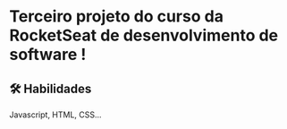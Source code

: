 
# Terceiro projeto do curso da RocketSeat de desenvolvimento de software !




## 🛠 Habilidades
Javascript, HTML, CSS...

